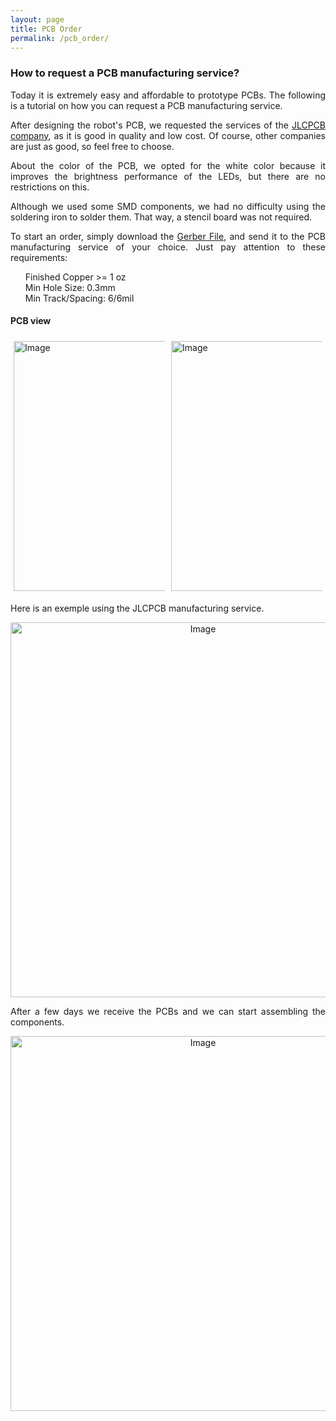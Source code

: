 ```yaml
---
layout: page
title: PCB Order
permalink: /pcb_order/
---
```

<style>
.column {
  float: left;
  width: 50.0%;
  padding: 5px;
  box-sizing: border-box;
}

/* Clearfix (clear floats) */
.row::after {
  content: "";
  clear: both;
  display: table;
}
</style>

<h3>How to request a PCB manufacturing service?</h3>

<p align="justify">Today it is extremely easy and affordable to prototype PCBs. The following is a tutorial on how you can request a PCB manufacturing service.</p>

<p align="justify">After designing the robot's PCB, we requested the services of the <a href="https://jlcpcb.com" target="_blank" rel="noopener noreferrer">JLCPCB company</a>, as it is good in quality and low cost. 
  Of course, other companies are just as good, so feel free to choose.</p>
  
<p align="justify">About the color of the PCB, we opted for the white color because it improves the brightness performance of the LEDs, but there are no restrictions on this.</p>
  
<p align="justify">Although we used some SMD components, we had no difficulty using the soldering iron to solder them. That way, a stencil board was not required.</p>

<p align="justify">To start an order, simply download the <a href="https://github.com/verlab/hero_common/blob/noetic-devel/hero_resources/schematic/EAGLE/projects/hero_v2.7/board_2023-10-08.zip" target="_blank" rel="noopener noreferrer">Gerber File</a>, and send it to the PCB manufacturing service of your choice. Just pay attention to these requirements:</p>

 <ul class="fa-ul" style="list-style: none;">
  <li> Finished Copper >= 1 oz</li>
  <li> Min Hole Size: 0.3mm</li>
  <li> Min Track/Spacing: 6/6mil</li>
 </ul>
 
 <h4>PCB view</h4>
 <div class="row">
  <div class="column">
    <img src="https://raw.githubusercontent.com/verlab/hero_common/2c502fd24a114fc421d46477e1705b1533370b89/hero_resources/schematic/EAGLE/projects/hero_v2.7/board_gerber_viewer/bottom.svg" alt="Image" width="400">
  </div>
  <div class="column">
    <img src="https://raw.githubusercontent.com/verlab/hero_common/2c502fd24a114fc421d46477e1705b1533370b89/hero_resources/schematic/EAGLE/projects/hero_v2.7/board_gerber_viewer/top.svg" alt="Image" width="400">
  </div>
</div>



<p align="justify">Here is an exemple using the JLCPCB manufacturing service.</p>

<p align="center"><img src="https://user-images.githubusercontent.com/14208261/167928212-f264abf8-bd7c-41f0-a239-05c4a3284ae5.gif" alt="Image" width="600"></p>


<p align="justify">After a few days we receive the PCBs and we can start assembling the components.</p>
<p align="center"><img src="https://user-images.githubusercontent.com/14208261/167909052-f92410ec-06e9-4d90-a296-35aeae01de86.png" alt="Image" width="600"></p>

